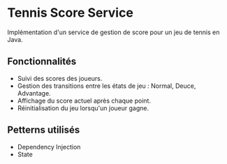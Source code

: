 # Tennis Score Service
Implémentation d'un service de gestion de score pour un jeu de tennis en Java.

## Fonctionnalités
- Suivi des scores des joueurs.
- Gestion des transitions entre les états de jeu : Normal, Deuce, Advantage.
- Affichage du score actuel après chaque point.
- Réinitialisation du jeu lorsqu'un joueur gagne.

## Petterns utilisés
- Dependency Injection
- State
